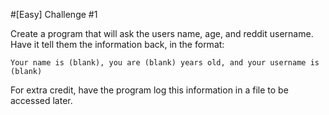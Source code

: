 #[Easy] Challenge #1

Create a program that will ask the users name, age, and reddit username. Have it tell them the information back, in the format:

```
Your name is (blank), you are (blank) years old, and your username is (blank)
```

For extra credit, have the program log this information in a file to be accessed later.